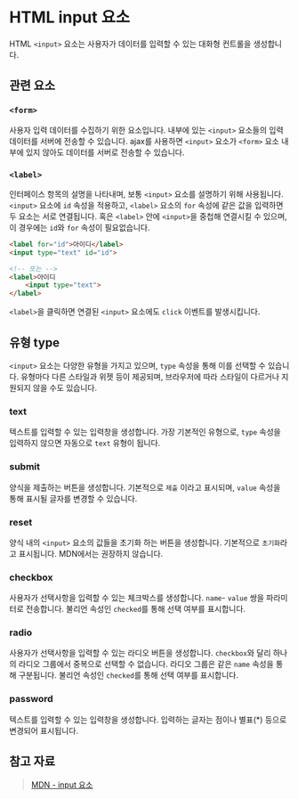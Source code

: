 # HTML input 요소

HTML `<input>` 요소는 사용자가 데이터를 입력할 수 있는 대화형 컨트롤을 생성합니다. 

## 관련 요소

### `<form>`

사용자 입력 데이터를 수집하기 위한 요소입니다. 내부에 있는 `<input>` 요소들의 입력 데이터를 서버에 전송할 수 있습니다. ajax를 사용하면 `<input>` 요소가 `<form>` 요소 내부에 있지 않아도 데이터를 서버로 전송할 수 있습니다.

### `<label>`

인터페이스 항목의 설명을 나타내며, 보통 `<input>` 요소를 설명하기 위해 사용됩니다. `<input>` 요소에 `id` 속성을 적용하고, `<label>` 요소의 `for` 속성에 같은 값을 입력하면 두 요소는 서로 연결됩니다. 혹은 `<label>` 안에 `<input>`을 중첩해 연결시킬 수 있으며, 이 경우에는 `id`와 `for` 속성이 필요없습니다.

``` html
<label for="id">아이디</label>
<input type="text" id="id">

<!-- 또는 -->
<label>아이디
	<input type="text">
</label>
```

`<label>`을 클릭하면 연결된 `<input>` 요소에도 `click` 이벤트를 발생시킵니다.



## 유형 type

`<input>` 요소는 다양한 유형을 가지고 있으며, `type` 속성을 통해 이를 선택할 수 있습니다. 유형마다 다른 스타일과 위젯 등이 제공되며, 브라우저에 따라 스타일이 다르거나 지원되지 않을 수도 있습니다. 

### text

텍스트를 입력할 수 있는 입력창을 생성합니다. 가장 기본적인 유형으로, `type` 속성을 입력하지 않으면 자동으로 `text` 유형이 됩니다.

### submit

양식을 제출하는 버튼을 생성합니다. 기본적으로 `제출` 이라고 표시되며, `value` 속성을 통해 표시될 글자를 변경할 수 있습니다.

### reset

양식 내의 `<input>` 요소의 값들을 초기화 하는 버튼을 생성합니다. 기본적으로 `초기화`라고 표시됩니다. MDN에서는 권장하지 않습니다.

### checkbox

사용자가 선택사항을 입력할 수 있는 체크박스를 생성합니다. `name`- `value` 쌍을 파라미터로 전송합니다. 불리언 속성인 `checked`를 통해 선택 여부를 표시합니다.

### radio

사용자가 선택사항을 입력할 수 있는 라디오 버튼을 생성합니다. `checkbox`와 달리 하나의 라디오 그룹에서 중복으로 선택할 수 없습니다. 라디오 그룹은 같은 `name` 속성을 통해 구분됩니다. 불리언 속성인 `checked`를 통해 선택 여부를 표시합니다.

### password

텍스트를 입력할 수 있는 입력창을 생성합니다. 입력하는 글자는 점이나 별표(*) 등으로 변경되어 표시됩니다.



## 참고 자료

>[MDN - input 요소](https://developer.mozilla.org/ko/docs/Web/HTML/Element/Input)

